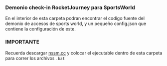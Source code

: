 ### Demonio check-in RocketJourney para SportsWorld
En el interior de esta carpeta podran encontrar el codigo fuente del demonio de accesos de sports world, y un pequeño config.json que contiene la configuración de este.

### IMPORTANTE
Recuerda descargar [nssm.cc](http://nssm.cc/) y colocar el ejecutable dentro de esta carpeta para correr los archivos `.bat`
